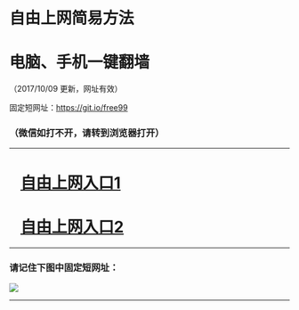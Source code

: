 ﻿# 自由上网简易方法

# 电脑、手机一键翻墙

（2017/10/09 更新，网址有效）

固定短网址：https://git.io/free99

### （微信如打不开，请转到浏览器打开）


***





# &nbsp;&nbsp; <a href="http://ft2437710534.fwq-tz-1001.info/fwqtz01.html?t=100900111226 " target="_blank">自由上网入口1</a>
# &nbsp;&nbsp; <a href="http://ft1210726869.fwq-tz-1002.info/fwqtz02.html?t=100900125540 " target="_blank">自由上网入口2</a>
***

### 请记住下图中固定短网址：

<img src="https://s3-us-west-2.amazonaws.com/fwq-1001/yjfq-20170905okok.png" /> 


***

